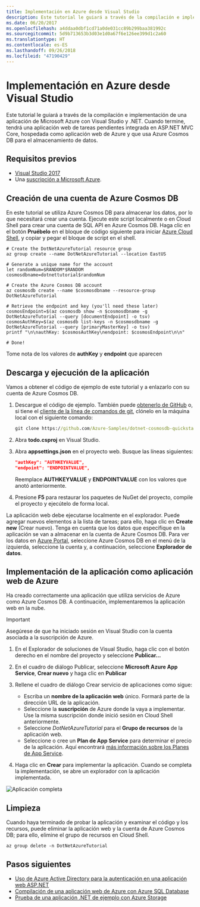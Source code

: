 ```yaml
---
title: Implementación en Azure desde Visual Studio
description: Este tutorial le guiará a través de la compilación e implementación de una aplicación de Microsoft Azure con Visual Studio y .NET.
ms.date: 06/20/2017
ms.openlocfilehash: a4ddaa0dbf1cd71a0de031cc89b299baa381992c
ms.sourcegitcommit: 5d9b713653b3d03e1d0a67f6e126ee399d1c2a60
ms.translationtype: HT
ms.contentlocale: es-ES
ms.lasthandoff: 09/26/2018
ms.locfileid: "47190429"
---
```

# <a name="deploy-to-azure-from-visual-studio"></a>Implementación en Azure desde Visual Studio

Este tutorial le guiará a través de la compilación e implementación de una aplicación de Microsoft Azure con Visual Studio y .NET.  Cuando termine, tendrá una aplicación web de tareas pendientes integrada en ASP.NET MVC Core, hospedada como aplicación web de Azure y que usa Azure Cosmos DB para el almacenamiento de datos.

## <a name="prerequisites"></a>Requisitos previos

* [Visual Studio 2017](https://www.visualstudio.com/downloads/)
* Una [suscripción a Microsoft Azure](https://azure.microsoft.com/free/).

## <a name="create-an-azure-cosmos-db-account"></a>Creación de una cuenta de Azure Cosmos DB

En este tutorial se utiliza Azure Cosmos DB para almacenar los datos, por lo que necesitará crear una cuenta.  Ejecute este script localmente o en Cloud Shell para crear una cuenta de SQL API en Azure Cosmos DB.  Haga clic en el botón **Pruébelo** en el bloque de código siguiente para iniciar [Azure Cloud Shell](/azure/cloud-shell/), y copiar y pegar el bloque de script en el shell.

```azurecli-interactive
# Create the DotNetAzureTutorial resource group
az group create --name DotNetAzureTutorial --location EastUS

# Generate a unique name for the account
let randomNum=$RANDOM*$RANDOM
cosmosdbname=dotnettutorial$randomNum

# Create the Azure Cosmos DB account
az cosmosdb create --name $cosmosdbname --resource-group DotNetAzureTutorial

# Retrieve the endpoint and key (you'll need these later)
cosmosEndpoint=$(az cosmosdb show -n $cosmosdbname -g DotNetAzureTutorial --query [documentEndpoint] -o tsv)
cosmosAuthKey=$(az cosmosdb list-keys -n $cosmosdbname -g DotNetAzureTutorial --query [primaryMasterKey] -o tsv)
printf "\n\nauthKey: $cosmosAuthKey\nendpoint: $cosmosEndpoint\n\n"

# Done!

```

Tome nota de los valores de **authKey** y **endpoint** que aparecen 

## <a name="downloading-and-running-the-application"></a>Descarga y ejecución de la aplicación

Vamos a obtener el código de ejemplo de este tutorial y a enlazarlo con su cuenta de Azure Cosmos DB.

1. Descargue el código de ejemplo.  También puede [obtenerlo de GitHub](https://github.com/Azure-Samples/dotnet-cosmosdb-quickstart/) o, si tiene el [cliente de la línea de comandos de git](https://git-scm.com/), clónelo en la máquina local con el siguiente comando:

    ```cmd
    git clone https://github.com/Azure-Samples/dotnet-cosmosdb-quickstart
    ```

2. Abra **todo.csproj** en Visual Studio.

3. Abra **appsettings.json** en el proyecto web.  Busque las líneas siguientes:

    ```json
    "authKey": "AUTHKEYVALUE",
    "endpoint": "ENDPOINTVALUE",
    ```
    Reemplace **AUTHKEYVALUE** y **ENDPOINTVALUE** con los valores que anotó anteriormente.

4. Presione **F5** para restaurar los paquetes de NuGet del proyecto, compile el proyecto y ejecútelo de forma local.

La aplicación web debe ejecutarse localmente en el explorador.  Puede agregar nuevos elementos a la lista de tareas; para ello, haga clic en **Create new** (Crear nuevo).  Tenga en cuenta que los datos que especifique en la aplicación se van a almacenar en la cuenta de Azure Cosmos DB.  Para ver los datos en [Azure Portal](https://portal.azure.com), seleccione Azure Cosmos DB en el menú de la izquierda, seleccione la cuenta y, a continuación, seleccione **Explorador de datos**.

## <a name="deploying-the-application-as-an-azure-web-app"></a>Implementación de la aplicación como aplicación web de Azure

Ha creado correctamente una aplicación que utiliza servicios de Azure como Azure Cosmos DB.  A continuación, implementaremos la aplicación web en la nube.

> [!IMPORTANT]
> Asegúrese de que ha iniciado sesión en Visual Studio con la cuenta asociada a la suscripción de Azure.

1. En el Explorador de soluciones de Visual Studio, haga clic con el botón derecho en el nombre del proyecto y seleccione **Publicar...**

2. En el cuadro de diálogo Publicar, seleccione **Microsoft Azure App Service**, **Crear nuevo** y haga clic en **Publicar**

3. Rellene el cuadro de diálogo Crear servicio de aplicaciones como sigue:

    * Escriba un **nombre de la aplicación web** único.  Formará parte de la dirección URL de la aplicación.
    * Seleccione la **suscripción** de Azure donde la vaya a implementar.  Use la misma suscripción donde inició sesión en Cloud Shell anteriormente.
    * Seleccione *DotNetAzureTutorial* para el **Grupo de recursos** de la aplicación web.
    * Seleccione o cree un **Plan de App Service** para determinar el precio de la aplicación.  Aquí encontrará [más información sobre los Planes de App Service](/azure/app-service/azure-web-sites-web-hosting-plans-in-depth-overview).

4. Haga clic en **Crear** para implementar la aplicación.  Cuando se completa la implementación, se abre un explorador con la aplicación implementada.

![Aplicación completa](./media/dotnet-quickstart/todo.png)

## <a name="clean-up"></a>Limpieza

Cuando haya terminado de probar la aplicación y examinar el código y los recursos, puede eliminar la aplicación web y la cuenta de Azure Cosmos DB; para ello, elimine el grupo de recursos en Cloud Shell.

```azurecli-interactive
az group delete -n DotNetAzureTutorial
```

## <a name="next-steps"></a>Pasos siguientes

* [Uso de Azure Active Directory para la autenticación en una aplicación web ASP.NET](/azure/active-directory/develop/active-directory-devquickstarts-webapp-dotnet)
* [Compilación de una aplicación web de Azure con Azure SQL Database](/azure/app-service-web/web-sites-dotnet-get-started)
* [Prueba de una aplicación .NET de ejemplo con Azure Storage](/azure/storage/storage-samples-dotnet)


